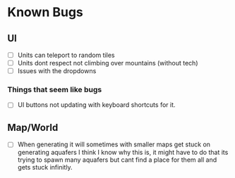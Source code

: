 # Known Bugs

## UI

- [ ] Units can teleport to random tiles
- [ ] Units dont respect not climbing over mountains (without tech)
- [ ] Issues with the dropdowns

### Things that seem like bugs

- [ ] UI buttons not updating with keyboard shortcuts for it.

## Map/World

- [ ] When generating it will sometimes with smaller maps get stuck on generating aquafers I think I know why this is, it might have to do that its trying to spawn many aquafers but cant find a place for them all and gets stuck infinitly.
